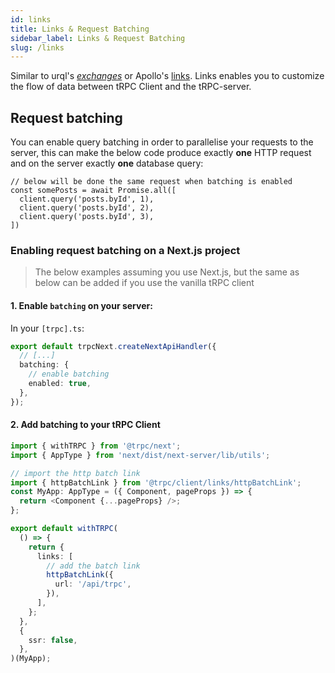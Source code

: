```yaml
---
id: links
title: Links & Request Batching
sidebar_label: Links & Request Batching
slug: /links
---
```


Similar to urql's [_exchanges_](https://formidable.com/open-source/urql/docs/architecture/) or Apollo's [links](https://www.apollographql.com/docs/react/api/link/introduction/). Links enables you to customize the flow of data between tRPC Client and the tRPC-server.


## Request batching

You can enable query batching in order to parallelise your requests to the server, this can make the below code produce exactly **one** HTTP request and on the server exactly **one** database query:

```tsx
// below will be done the same request when batching is enabled
const somePosts = await Promise.all([
  client.query('posts.byId', 1),
  client.query('posts.byId', 2),
  client.query('posts.byId', 3),
])
```

### Enabling request batching on a Next.js project

> The below examples assuming you use Next.js, but the same as below can be added if you use the vanilla tRPC client

#### 1. Enable `batching` on your server:

In your `[trpc].ts`:

```ts
export default trpcNext.createNextApiHandler({
  // [...]
  batching: {
    // enable batching
    enabled: true,
  },
});
```

#### 2. Add batching to your tRPC Client


```ts
import { withTRPC } from '@trpc/next';
import { AppType } from 'next/dist/next-server/lib/utils';

// import the http batch link
import { httpBatchLink } from '@trpc/client/links/httpBatchLink';
const MyApp: AppType = ({ Component, pageProps }) => {
  return <Component {...pageProps} />;
};

export default withTRPC(
  () => {
    return {
      links: [
        // add the batch link
        httpBatchLink({
          url: '/api/trpc',
        }),
      ],
    };
  },
  {
    ssr: false,
  },
)(MyApp);
```

